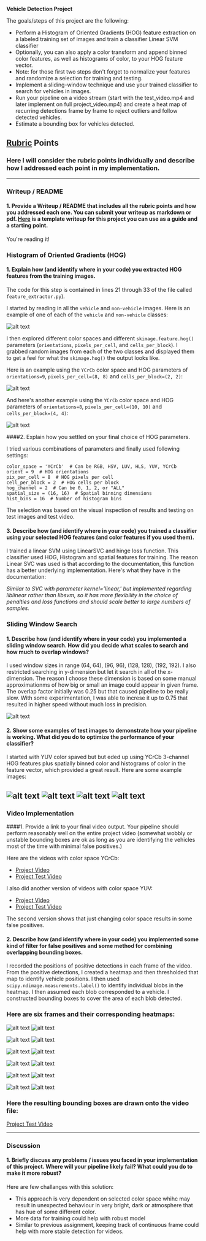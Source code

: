 **Vehicle Detection Project**

The goals/steps of this project are the following:

* Perform a Histogram of Oriented Gradients (HOG) feature extraction on a labeled training set of images and train a classifier Linear SVM classifier
* Optionally, you can also apply a color transform and append binned color features, as well as histograms of color, to your HOG feature vector. 
* Note: for those first two steps don't forget to normalize your features and randomize a selection for training and testing.
* Implement a sliding-window technique and use your trained classifier to search for vehicles in images.
* Run your pipeline on a video stream (start with the test_video.mp4 and later implement on full project_video.mp4) and create a heat map of recurring detections frame by frame to reject outliers and follow detected vehicles.
* Estimate a bounding box for vehicles detected.

[//]: # (Image References)
[image1]: ./output_images/sample_image.png
[image2]: ./output_images/hog_image1.png
[image3]: ./output_images/hog_image2.png
[image4]: ./output_images/windows_test5.jpg
[image17]: ./output_images/hot_windowstest5.jpg
[image18]: ./output_images/heatmap_test5.jpg
[image19]: ./output_images/final_test5.jpg

[image5]: ./video_output_images/heatmap_20170525-221334video.png
[image6]: ./video_output_images/heatmap_20170525-221337video.png
[image7]: ./video_output_images/heatmap_20170525-221340video.png
[image8]: ./video_output_images/heatmap_20170525-221343video.png
[image9]: ./video_output_images/heatmap_20170525-221346video.png
[image10]: ./video_output_images/heatmap_20170525-221350video.png

[image11]: ./video_output_images/windows_20170525-221333video.png
[image12]: ./video_output_images/windows_20170525-221336video.png
[image13]: ./video_output_images/windows_20170525-221339video.png
[image14]: ./video_output_images/windows_20170525-221342video.png
[image15]: ./video_output_images/windows_20170525-221345video.png
[image16]: ./video_output_images/windows_20170525-221349video.png

## [Rubric](https://review.udacity.com/#!/rubrics/513/view) Points
### Here I will consider the rubric points individually and describe how I addressed each point in my implementation.  

---
### Writeup / README

#### 1. Provide a Writeup / README that includes all the rubric points and how you addressed each one.  You can submit your writeup as markdown or pdf.  [Here](https://github.com/udacity/CarND-Vehicle-Detection/blob/master/writeup_template.md) is a template writeup for this project you can use as a guide and a starting point.  

You're reading it!

### Histogram of Oriented Gradients (HOG)

#### 1. Explain how (and identify where in your code) you extracted HOG features from the training images.

The code for this step is contained in lines 21 through 33 of the file called `feature_extractor.py`).  

I started by reading in all the `vehicle` and `non-vehicle` images.  Here is an example of one of each of the `vehicle` and `non-vehicle` classes:

![alt text][image1]

I then explored different color spaces and different `skimage.feature.hog()` parameters (`orientations`, `pixels_per_cell`, and `cells_per_block`).  I grabbed random images from each of the two classes and displayed them to get a feel for what the `skimage.hog()` the output looks like.

Here is an example using the `YCrCb` color space and HOG parameters of `orientations=9`, `pixels_per_cell=(8, 8)` and `cells_per_block=(2, 2)`:

![alt text][image2]

And here's another example using the `YCrCb` color space and HOG parameters of `orientations=8`, `pixels_per_cell=(10, 10)` and `cells_per_block=(4, 4)`:

![alt text][image3]

####2. Explain how you settled on your final choice of HOG parameters.

I tried various combinations of parameters and finally used following settings:

~~~
color_space = 'YCrCb'  # Can be RGB, HSV, LUV, HLS, YUV, YCrCb
orient = 9  # HOG orientations
pix_per_cell = 8  # HOG pixels per cell
cell_per_block = 2  # HOG cells per block
hog_channel = 2  # Can be 0, 1, 2, or "ALL"
spatial_size = (16, 16)  # Spatial binning dimensions
hist_bins = 16  # Number of histogram bins
~~~

The selection was based on the visual inspection of results and testing on test images and test video. 

#### 3. Describe how (and identify where in your code) you trained a classifier using your selected HOG features (and color features if you used them).

I trained a linear SVM using LinearSVC and hinge loss function. This classifier used HOG, Histogram and spatial features for training. The reason Linear SVC was used is that according to the documentation, this function has a better underlying implementation. Here's what they have in the documentation:

*Similar to SVC with parameter kernel=’linear,' but implemented regarding liblinear rather than libsvm, so it has more flexibility in the choice of penalties and loss functions and should scale better to large numbers of samples.*

### Sliding Window Search

#### 1. Describe how (and identify where in your code) you implemented a sliding window search.  How did you decide what scales to search and how much to overlap windows?

I used window sizes in range (64, 64), (96, 96), (128, 128), (192, 192). I also restricted searching in y-dimension but let it search in all of the x-dimension. The reason I choose these dimension is based on some manual approximationms of how big or small an image could appear in given frame. The overlap factor initially was 0.25 but that caused pipeline to be really slow. With some experimentation, I was able to increse it up to 0.75  that resulted in higher speed without much loss in precision.

![alt text][image3]

#### 2. Show some examples of test images to demonstrate how your pipeline is working.  What did you do to optimize the performance of your classifier?

I started with YUV color spaved but but eded up using YCrCb 3-channel HOG features plus spatially binned color and histograms of color in the feature vector, which provided a great result.  Here are some example images:

![alt text][image4]
![alt text][image17]
![alt text][image18]
![alt text][image19]
---

### Video Implementation

####1. Provide a link to your final video output.  Your pipeline should perform reasonably well on the entire project video (somewhat wobbly or unstable bounding boxes are ok as long as you are identifying the vehicles most of the time with minimal false positives.)

Here are the videos with color space YCrCb:

* [Project Video](./out_project_video.mp4)
* [Project Test Video](./out_test_video.mp4)

I also did another version of videos with color space YUV:

* [Project Video](./out_project_video1.mp4)
* [Project Test Video](./out_test_video1.mp4)

The second version shows that just changing color space results in some false positives. 

#### 2. Describe how (and identify where in your code) you implemented some kind of filter for false positives and some method for combining overlapping bounding boxes.

I recorded the positions of positive detections in each frame of the video.  From the positive detections, I created a heatmap and then thresholded that map to identify vehicle positions.  I then used `scipy.ndimage.measurements.label()` to identify individual blobs in the heatmap.  I then assumed each blob corresponded to a vehicle.  I constructed bounding boxes to cover the area of each blob detected.  

### Here are six frames and their corresponding heatmaps:

![alt text][image11]
![alt text][image5]

![alt text][image12]
![alt text][image6]

![alt text][image13]
![alt text][image7]

![alt text][image14]
![alt text][image8]

![alt text][image15]
![alt text][image9]

![alt text][image16]
![alt text][image10]

### Here the resulting bounding boxes are drawn onto the video file:

[Project Test Video](./out_test_video.mp4)


---

### Discussion

#### 1. Briefly discuss any problems / issues you faced in your implementation of this project.  Where will your pipeline likely fail?  What could you do to make it more robust?

Here are few challanges with this solution:

* This approach is very dependent on selected color space whihc may result in unexpected behaviour in very bright, dark or atmosphere that has hue of some different color.
* More data for training could help with robust model
* Similar to previous assignment, keeping track of continuous frame could help with more stable detection for videos.



